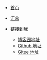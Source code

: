 <!-- _navbar.md -->

- [首页](https://yujiayue123.github.io/docsify_knowledge_base_home)
- [汇总](./README.md)

- 链接到我
  - [博客园地址](https://www.cnblogs.com/yolocatcat)
  - [Github 地址](https://github.com/yujiayue123)
  - [Gitee 地址](https://gitee.com/yujiayue123)
